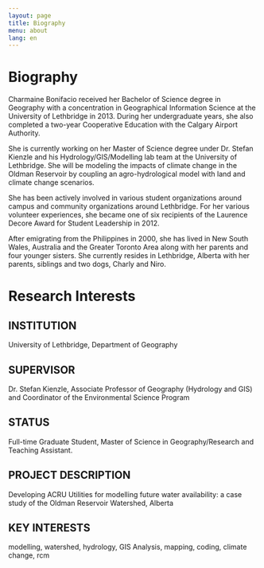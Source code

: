 ```yaml
---
layout: page
title: Biography
menu: about
lang: en
---
```


# Biography

Charmaine Bonifacio received her Bachelor of Science degree in Geography with a concentration in Geographical Information Science at the University of Lethbridge in 2013. During her undergraduate years, she also completed a two-year Cooperative Education with the Calgary Airport Authority.

She is currently working on her Master of Science degree under Dr. Stefan Kienzle and his Hydrology/GIS/Modelling lab team at the University of Lethbridge. She will be modeling the impacts of climate change in the Oldman Reservoir by coupling an agro-hydrological model with land and climate change scenarios.

She has been actively involved in various student organizations around campus and community organizations around Lethbridge. For her various volunteer experiences, she became one of six recipients of the Laurence Decore Award for Student Leadership in 2012.

After emigrating from the Philippines in 2000, she has lived in New South Wales, Australia and the Greater Toronto Area along with her parents and four younger sisters. She currently resides in Lethbridge, Alberta with her parents, siblings and two dogs, Charly and Niro.



# Research Interests

## INSTITUTION
University of Lethbridge, Department of Geography

## SUPERVISOR
Dr. Stefan Kienzle, Associate Professor of Geography (Hydrology and GIS) and Coordinator of the Environmental Science Program

## STATUS
Full-time Graduate Student, Master of Science in Geography/Research and Teaching Assistant.

## PROJECT DESCRIPTION
Developing ACRU Utilities for modelling future water availability: a case study of the Oldman Reservoir Watershed, Alberta

## KEY INTERESTS
modelling, watershed, hydrology, GIS Analysis, mapping, coding, climate change, rcm
